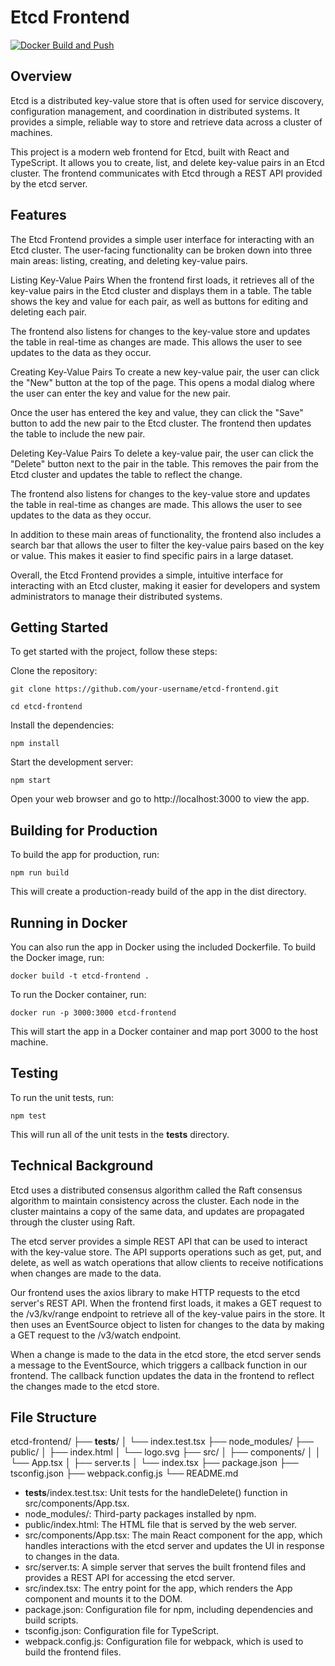 # Etcd Frontend
[![Docker Build and Push](https://github.com/pipelinedave/etcd-frontend/actions/workflows/docker-build.yml/badge.svg?event=push)](https://github.com/pipelinedave/etcd-frontend/actions/workflows/docker-build.yml)
## Overview
Etcd is a distributed key-value store that is often used for service discovery, configuration management, and coordination in distributed systems. It provides a simple, reliable way to store and retrieve data across a cluster of machines.

This project is a modern web frontend for Etcd, built with React and TypeScript. It allows you to create, list, and delete key-value pairs in an Etcd cluster. The frontend communicates with Etcd through a REST API provided by the etcd server.

## Features
The Etcd Frontend provides a simple user interface for interacting with an Etcd cluster. The user-facing functionality can be broken down into three main areas: listing, creating, and deleting key-value pairs.

Listing Key-Value Pairs
When the frontend first loads, it retrieves all of the key-value pairs in the Etcd cluster and displays them in a table. The table shows the key and value for each pair, as well as buttons for editing and deleting each pair.

The frontend also listens for changes to the key-value store and updates the table in real-time as changes are made. This allows the user to see updates to the data as they occur.

Creating Key-Value Pairs
To create a new key-value pair, the user can click the "New" button at the top of the page. This opens a modal dialog where the user can enter the key and value for the new pair.

Once the user has entered the key and value, they can click the "Save" button to add the new pair to the Etcd cluster. The frontend then updates the table to include the new pair.

Deleting Key-Value Pairs
To delete a key-value pair, the user can click the "Delete" button next to the pair in the table. This removes the pair from the Etcd cluster and updates the table to reflect the change.

The frontend also listens for changes to the key-value store and updates the table in real-time as changes are made. This allows the user to see updates to the data as they occur.

In addition to these main areas of functionality, the frontend also includes a search bar that allows the user to filter the key-value pairs based on the key or value. This makes it easier to find specific pairs in a large dataset.

Overall, the Etcd Frontend provides a simple, intuitive interface for interacting with an Etcd cluster, making it easier for developers and system administrators to manage their distributed systems.

## Getting Started
To get started with the project, follow these steps:

Clone the repository:

`git clone https://github.com/your-username/etcd-frontend.git`

`cd etcd-frontend`

Install the dependencies:

`npm install`

Start the development server:

`npm start`

Open your web browser and go to http://localhost:3000 to view the app.

## Building for Production
To build the app for production, run:

`npm run build`

This will create a production-ready build of the app in the dist directory.

## Running in Docker
You can also run the app in Docker using the included Dockerfile. To build the Docker image, run:

`docker build -t etcd-frontend .`

To run the Docker container, run:

`docker run -p 3000:3000 etcd-frontend`

This will start the app in a Docker container and map port 3000 to the host machine.

## Testing
To run the unit tests, run:

`npm test`

This will run all of the unit tests in the __tests__ directory.

## Technical Background
Etcd uses a distributed consensus algorithm called the Raft consensus algorithm to maintain consistency across the cluster. Each node in the cluster maintains a copy of the same data, and updates are propagated through the cluster using Raft.

The etcd server provides a simple REST API that can be used to interact with the key-value store. The API supports operations such as get, put, and delete, as well as watch operations that allow clients to receive notifications when changes are made to the data.

Our frontend uses the axios library to make HTTP requests to the etcd server's REST API. When the frontend first loads, it makes a GET request to the /v3/kv/range endpoint to retrieve all of the key-value pairs in the store. It then uses an EventSource object to listen for changes to the data by making a GET request to the /v3/watch endpoint.

When a change is made to the data in the etcd store, the etcd server sends a message to the EventSource, which triggers a callback function in our frontend. The callback function updates the data in the frontend to reflect the changes made to the etcd store.

## File Structure
etcd-frontend/
├── __tests__/
│   └── index.test.tsx
├── node_modules/
├── public/
│   ├── index.html
│   └── logo.svg
├── src/
│   ├── components/
│   │   └── App.tsx
│   ├── server.ts
│   └── index.tsx
├── package.json
├── tsconfig.json
├── webpack.config.js
└── README.md

- __tests__/index.test.tsx: Unit tests for the handleDelete() function in src/components/App.tsx.
- node_modules/: Third-party packages installed by npm.
- public/index.html: The HTML file that is served by the web server.
- src/components/App.tsx: The main React component for the app, which handles interactions with the etcd server and updates the UI in response to changes in the data.
- src/server.ts: A simple server that serves the built frontend files and provides a REST API for accessing the etcd server.
- src/index.tsx: The entry point for the app, which renders the App component and mounts it to the DOM.
- package.json: Configuration file for npm, including dependencies and build scripts.
- tsconfig.json: Configuration file for TypeScript.
- webpack.config.js: Configuration file for webpack, which is used to build the frontend files.